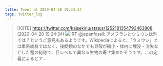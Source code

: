 ```yaml
---
title: Tweet at 2020-04-20 19:24:34
tags: twitter_log
---
```


> [!CITE] https://twitter.com/kaisekiriu/status/1252181354793463808 (2020-04-20 19:24:34)
> ![](https://twitter.com/kaisekiriu/status/1252181354793463808)
> RT @japanfossil: アメフラシとウミウシは別では？というご意見もあるようです。Wikipediaによると、「ウミウシ」とは単系統群ではなく、後鰓類のなかでも貝殻が縮小・体内に埋没・消失などした種の総称で、目レベルで異なる生物の寄せ集めだそうです。この定義によるとア…
